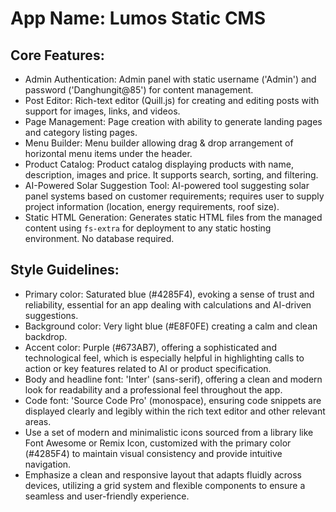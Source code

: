 # **App Name**: Lumos Static CMS

## Core Features:

- Admin Authentication: Admin panel with static username ('Admin') and password ('Danghungit@85') for content management.
- Post Editor: Rich-text editor (Quill.js) for creating and editing posts with support for images, links, and videos.
- Page Management: Page creation with ability to generate landing pages and category listing pages.
- Menu Builder: Menu builder allowing drag & drop arrangement of horizontal menu items under the header.
- Product Catalog: Product catalog displaying products with name, description, images and price.  It supports search, sorting, and filtering.
- AI-Powered Solar Suggestion Tool: AI-powered tool suggesting solar panel systems based on customer requirements; requires user to supply project information (location, energy requirements, roof size).
- Static HTML Generation: Generates static HTML files from the managed content using `fs-extra` for deployment to any static hosting environment. No database required.

## Style Guidelines:

- Primary color: Saturated blue (#4285F4), evoking a sense of trust and reliability, essential for an app dealing with calculations and AI-driven suggestions.
- Background color: Very light blue (#E8F0FE) creating a calm and clean backdrop.
- Accent color: Purple (#673AB7), offering a sophisticated and technological feel, which is especially helpful in highlighting calls to action or key features related to AI or product specification.
- Body and headline font: 'Inter' (sans-serif), offering a clean and modern look for readability and a professional feel throughout the app.
- Code font: 'Source Code Pro' (monospace), ensuring code snippets are displayed clearly and legibly within the rich text editor and other relevant areas.
- Use a set of modern and minimalistic icons sourced from a library like Font Awesome or Remix Icon, customized with the primary color (#4285F4) to maintain visual consistency and provide intuitive navigation.
- Emphasize a clean and responsive layout that adapts fluidly across devices, utilizing a grid system and flexible components to ensure a seamless and user-friendly experience.